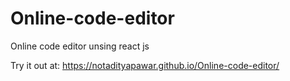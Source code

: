 # Online-code-editor
Online code editor unsing react js

Try it out at: https://notadityapawar.github.io/Online-code-editor/
